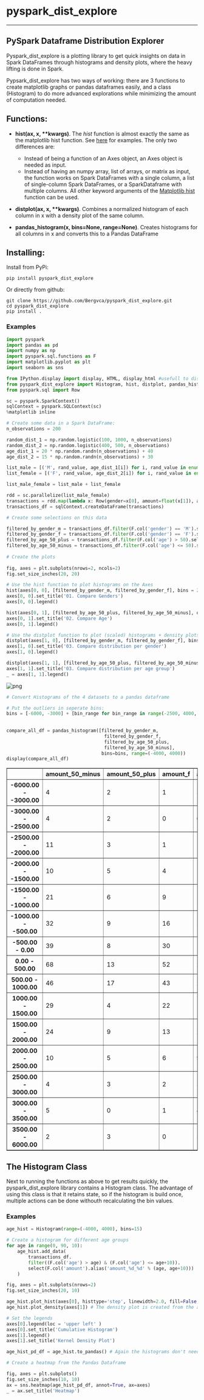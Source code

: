 
# pyspark_dist_explore
______________________________

## PySpark Dataframe Distribution Explorer 

Pyspark_dist_explore is a plotting library to get quick insights on data in Spark DataFrames through histograms and density plots,  where the heavy lifting is done in Spark. 

Pypsark_dist_explore has two ways of working: there are 3 functions to create matplotlib graphs or pandas dataframes easily, and a class (Histogram) to do more advanced explorations while minimizing the amount of computation needed. 

## Functions:
* **hist(ax, x, \*\*kwargs)**. The *hist* function is almost exactly the same as the matplotlib hist function. See [here](https://matplotlib.org/examples/statistics/histogram_demo_multihist.html) for examples. The only two differences are:
    * Instead of being a function of an Axes object, an Axes object is needed as input. 
    * Instead of having an numpy array, list of arrays, or matrix as input, the function works on Spark DataFrames with a single column, a list of single-column Spark DataFrames, or a SparkDataframe with multiple columns. All other keyword arguments of the [Matplotlib hist](https://matplotlib.org/api/_as_gen/matplotlib.axes.Axes.hist.html) function can be used. 


* **distplot(ax, x, \*\*kwargs)**. Combines a normalized histogram of each column in x with a density plot of the same column. 

* **pandas_histogram(x, bins=None, range=None)**. Creates histograms for all columns in x and converts this to a Pandas DataFrame

## Installing:
Install from PyPi:

```pip install pyspark_dist_explore```

Or directly from github:

```
git clone https://github.com/Bergvca/pyspark_dist_explore.git
cd pyspark_dist_explore
pip install .
```
### Examples



```python
import pyspark
import pandas as pd
import numpy as np
import pyspark.sql.functions as F
import matplotlib.pyplot as plt
import seaborn as sns

from IPython.display import display, HTML, display_html #usefull to display wide tables
from pyspark_dist_explore import Histogram, hist, distplot, pandas_histogram
from pyspark.sql import Row

sc = pyspark.SparkContext()
sqlContext = pyspark.SQLContext(sc)
%matplotlib inline
```

```python
# Create some data in a Spark DataFrame:
n_observations = 200

random_dist_1 = np.random.logistic(100, 1000, n_observations)
random_dist_2 = np.random.logistic(400, 500, n_observations)
age_dist_1 = 20 * np.random.randn(n_observations) + 40
age_dist_2 = 15 * np.random.randn(n_observations) + 30

list_male = [('M', rand_value, age_dist_1[i]) for i, rand_value in enumerate(random_dist_1)]
list_female = [('F', rand_value, age_dist_2[i]) for i, rand_value in enumerate(random_dist_2)]

list_male_female = list_male + list_female

rdd = sc.parallelize(list_male_female)
transactions = rdd.map(lambda x: Row(gender=x[0], amount=float(x[1]), age=float(x[2])))
transactions_df = sqlContext.createDataFrame(transactions)

```


```python
# Create some selections on this data

filtered_by_gender_m = transactions_df.filter(F.col('gender') == 'M').select(F.col('amount').alias('amount_m'))
filtered_by_gender_f = transactions_df.filter(F.col('gender') == 'F').select(F.col('amount').alias('amount_f') )                                                                            
filtered_by_age_50_plus = transactions_df.filter(F.col('age') > 50).select(F.col('amount').alias('amount_50_plus'))
filtered_by_age_50_minus = transactions_df.filter(F.col('age') <= 50).select(F.col('amount').alias('amount_50_minus'))                                                                             
                                                                             
# Create the plots
    
fig, axes = plt.subplots(nrows=2, ncols=2)
fig.set_size_inches(20, 20)

# Use the hist function to plot histograms on the Axes
hist(axes[0, 0], [filtered_by_gender_m, filtered_by_gender_f], bins = 20, color=['red', 'tan'])
axes[0, 0].set_title('01. Compare Genders')
axes[0, 0].legend()

hist(axes[0, 1], [filtered_by_age_50_plus, filtered_by_age_50_minus], overlapping=True)
axes[0, 1].set_title('02. Compare Age')
axes[0, 1].legend()

# Use the distplot function to plot (scaled) histograms + density plots on the Axes
distplot(axes[1, 0], [filtered_by_gender_m, filtered_by_gender_f], bins=20)
axes[1, 0].set_title('03. Compare distribution per gender')
axes[1, 0].legend()

distplot(axes[1, 1], [filtered_by_age_50_plus, filtered_by_age_50_minus], bins=20, color=['orange', 'green'])
axes[1, 1].set_title('03. Compare distribution per age group')
_ = axes[1, 1].legend()

```


![png](README_files/README_5_0.png)



```python
# Convert Histograms of the 4 datasets to a pandas dataframe

# Put the outliers in seperate bins:
bins = [-6000, -3000] + [bin_range for bin_range in range(-2500, 4000, 500)] + [6000]
    
    
compare_all_df = pandas_histogram([filtered_by_gender_m, 
                                    filtered_by_gender_f, 
                                    filtered_by_age_50_plus, 
                                    filtered_by_age_50_minus], 
                                   bins=bins, range=(-4000, 4000))
display(compare_all_df)
```


<div>
<style>
    .dataframe thead tr:only-child th {
        text-align: right;
    }

    .dataframe thead th {
        text-align: left;
    }

    .dataframe tbody tr th {
        vertical-align: top;
    }
</style>
<table border="1" class="dataframe">
  <thead>
    <tr style="text-align: right;">
      <th></th>
      <th>amount_50_minus</th>
      <th>amount_50_plus</th>
      <th>amount_f</th>
      <th>amount_m</th>
    </tr>
  </thead>
  <tbody>
    <tr>
      <th>-6000.00 - -3000.00</th>
      <td>4</td>
      <td>2</td>
      <td>1</td>
      <td>5</td>
    </tr>
    <tr>
      <th>-3000.00 - -2500.00</th>
      <td>4</td>
      <td>2</td>
      <td>0</td>
      <td>6</td>
    </tr>
    <tr>
      <th>-2500.00 - -2000.00</th>
      <td>11</td>
      <td>3</td>
      <td>1</td>
      <td>13</td>
    </tr>
    <tr>
      <th>-2000.00 - -1500.00</th>
      <td>10</td>
      <td>5</td>
      <td>4</td>
      <td>11</td>
    </tr>
    <tr>
      <th>-1500.00 - -1000.00</th>
      <td>21</td>
      <td>6</td>
      <td>9</td>
      <td>18</td>
    </tr>
    <tr>
      <th>-1000.00 - -500.00</th>
      <td>32</td>
      <td>9</td>
      <td>16</td>
      <td>25</td>
    </tr>
    <tr>
      <th>-500.00 - 0.00</th>
      <td>39</td>
      <td>8</td>
      <td>30</td>
      <td>17</td>
    </tr>
    <tr>
      <th>0.00 - 500.00</th>
      <td>68</td>
      <td>13</td>
      <td>52</td>
      <td>29</td>
    </tr>
    <tr>
      <th>500.00 - 1000.00</th>
      <td>46</td>
      <td>17</td>
      <td>43</td>
      <td>20</td>
    </tr>
    <tr>
      <th>1000.00 - 1500.00</th>
      <td>29</td>
      <td>4</td>
      <td>22</td>
      <td>11</td>
    </tr>
    <tr>
      <th>1500.00 - 2000.00</th>
      <td>24</td>
      <td>9</td>
      <td>13</td>
      <td>20</td>
    </tr>
    <tr>
      <th>2000.00 - 2500.00</th>
      <td>10</td>
      <td>5</td>
      <td>6</td>
      <td>9</td>
    </tr>
    <tr>
      <th>2500.00 - 3000.00</th>
      <td>4</td>
      <td>3</td>
      <td>2</td>
      <td>5</td>
    </tr>
    <tr>
      <th>3000.00 - 3500.00</th>
      <td>5</td>
      <td>0</td>
      <td>1</td>
      <td>4</td>
    </tr>
    <tr>
      <th>3500.00 - 6000.00</th>
      <td>2</td>
      <td>3</td>
      <td>0</td>
      <td>5</td>
    </tr>
  </tbody>
</table>
</div>


## The Histogram Class

Next to running the functions as above to get results quickly, the pyspark_dist_explore library contains a Histogram class. The advantage of using this class is that it retains state, so if the histogram is build once, multiple actions can be done withouth recalculating the bin values.

### Examples


```python
age_hist = Histogram(range=(-4000, 4000), bins=15)

# Create a histogram for different age groups
for age in range(0, 90, 10):
    age_hist.add_data(
        transactions_df.
        filter((F.col('age') > age) & (F.col('age') <= age+10)).
        select(F.col('amount').alias('amount_%d_%d' % (age, age+10)))
    )

fig, axes = plt.subplots(nrows=2)
fig.set_size_inches(20, 10)    

age_hist.plot_hist(axes[0], histtype='step', linewidth=2.0, fill=False, cumulative=True) # The Histogram is build here
age_hist.plot_density(axes[1]) # The density plot is created from the already build histogram

# Set the legends
axes[0].legend(loc = 'upper left' )
axes[0].set_title('Cumulative Histogram')
axes[1].legend()
axes[1].set_title('Kernel Density Plot')

age_hist_pd_df = age_hist.to_pandas() # Again the histograms don't need to be recalculated. 

# Create a heatmap from the Pandas Dataframe

fig, axes = plt.subplots()
fig.set_size_inches(10, 10)    
ax = sns.heatmap(age_hist_pd_df, annot=True, ax=axes)
_ = ax.set_title('Heatmap')
```

